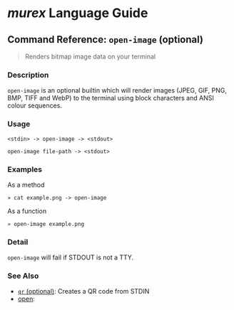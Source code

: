 # _murex_ Language Guide

## Command Reference: `open-image` (optional)

> Renders bitmap image data on your terminal

### Description

`open-image` is an optional builtin which will render images (JPEG, GIF,
PNG, BMP, TIFF and WebP) to the terminal using block characters and ANSI
colour sequences.

### Usage

    <stdin> -> open-image -> <stdout>
    
    open-image file-path -> <stdout>

### Examples

As a method

    » cat example.png -> open-image
    
As a function

    » open-image example.png

### Detail

`open-image` will fail if STDOUT is not a TTY.

### See Also

* [`qr` (optional)](../commands/qr.md):
  Creates a QR code from STDIN
* [open](../commands/open.md):
  